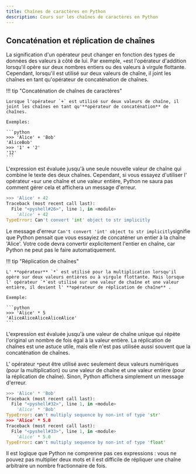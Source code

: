 ```yaml
---
title: Chaînes de caractères en Python
description: Cours sur les chaînes de caractères en Python
---
```


## Concaténation et réplication de chaînes

La signification d'un opérateur peut changer en fonction des types de données des valeurs à côté de lui. Par exemple, `+`est l'opérateur d'addition lorsqu'il opère sur deux nombres entiers ou des valeurs à virgule flottante. Cependant, lorsqu'il est utilisé sur deux valeurs de chaîne, il joint les chaînes en tant qu'opérateur de concaténation de chaînes.

!!! tip "Concaténation de chaînes de caractères"

    Lorsque l'opérateur `+` est utilisé sur deux valeurs de chaîne, il joint les chaînes en tant qu'**opérateur de concaténation** de chaînes.

    Exemples:

    ```python
    >>> 'Alice' + 'Bob'
    'AliceBob'
    >>> '1' + '2'
    '12'
    ```

L'expression est évaluée jusqu'à une seule nouvelle valeur de chaîne qui combine le texte des deux chaînes. Cependant, si vous essayez d'utiliser l' opérateur `+`sur une chaîne et une valeur entière, Python ne saura pas comment gérer cela et affichera un message d'erreur.

```python
>>> 'Alice' + 42
Traceback (most recent call last):
  File "<pyshell#26>", line 1, in <module>
    'Alice' + 42
TypeError: Can't convert 'int' object to str implicitly
```

Le message d'erreur `Can't convert 'int' object to str implicitly`signifie que Python pensait que vous essayiez de concaténer un entier à la chaîne 'Alice'. Votre code devra convertir explicitement l'entier en chaîne, car Python ne peut pas le faire automatiquement.

!!! tip "Réplication de chaînes"

    L' **opérateur** `*` est utilisé pour la multiplication lorsqu'il opère sur deux valeurs entières ou à virgule flottante. Mais lorsque l' opérateur `*`est utilisé sur une valeur de chaîne et une valeur entière, il devient l' **opérateur de réplication de chaîne** .

    Exemple:

    ```python
    >>> 'Alice' * 5
    'AliceAliceAliceAliceAlice'
    ```

L'expression est évaluée jusqu'à une valeur de chaîne unique qui répète l'original un nombre de fois égal à la valeur entière. La réplication de chaînes est une astuce utile, mais elle n'est pas utilisée aussi souvent que la concaténation de chaînes.

L' opérateur `*`peut être utilisé avec seulement deux valeurs numériques (pour la multiplication) ou une valeur de chaîne et une valeur entière (pour la réplication de chaîne). Sinon, Python affichera simplement un message d'erreur.

```python
>>> 'Alice' * 'Bob'
Traceback (most recent call last):
  File "<pyshell#32>", line 1, in <module>
    'Alice' * 'Bob'
TypeError: can't multiply sequence by non-int of type 'str'
>>> 'Alice' * 5.0
Traceback (most recent call last):
  File "<pyshell#33>", line 1, in <module>
    'Alice' * 5.0
TypeError: can't multiply sequence by non-int of type 'float'
```

Il est logique que Python ne comprenne pas ces expressions : vous ne pouvez pas multiplier deux mots et il est difficile de répliquer une chaîne arbitraire un nombre fractionnaire de fois.
